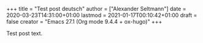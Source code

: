 +++
title = "Test post deutsch"
author = ["Alexander Seltmann"]
date = 2020-03-23T14:31:00+01:00
lastmod = 2021-01-17T00:10:42+01:00
draft = false
creator = "Emacs 27.1 (Org mode 9.4.4 + ox-hugo)"
+++

Test post text.

